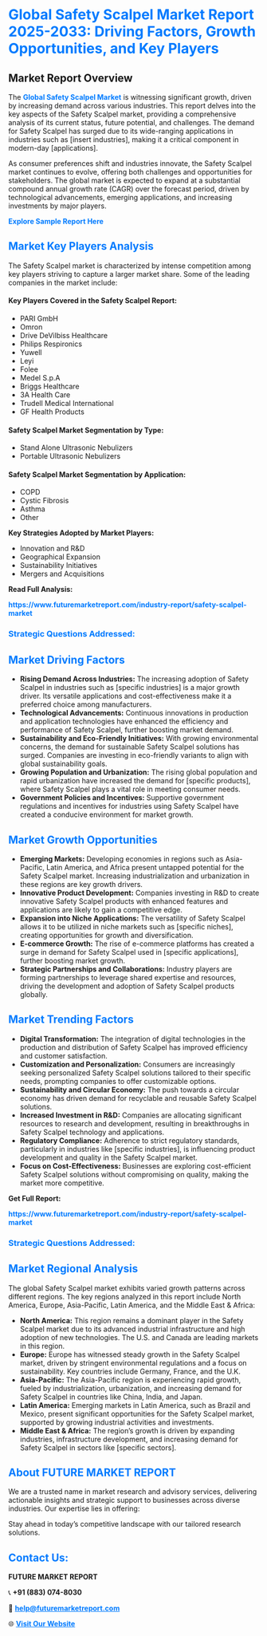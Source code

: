 <h1 style="color: #007BFF;">Global Safety Scalpel Market Report 2025-2033: Driving Factors, Growth Opportunities, and Key Players</h1>

<section id="overview">
<h2>Market Report Overview</h2>
<p>The <a href="https://www.futuremarketreport.com/industry-report/safety-scalpel-market" style="color: #007BFF; text-decoration: none;"><strong>Global Safety Scalpel Market</strong></a> is witnessing significant growth, driven by increasing demand across various industries. This report delves into the key aspects of the Safety Scalpel market, providing a comprehensive analysis of its current status, future potential, and challenges. The demand for Safety Scalpel has surged due to its wide-ranging applications in industries such as [insert industries], making it a critical component in modern-day [applications].</p>
<p>As consumer preferences shift and industries innovate, the Safety Scalpel market continues to evolve, offering both challenges and opportunities for stakeholders. The global market is expected to expand at a substantial compound annual growth rate (CAGR) over the forecast period, driven by technological advancements, emerging applications, and increasing investments by major players.</p>
</section>

<section id="overview">
<p><a href="https://www.futuremarketreport.com/request-sample/reportId=36161" style="color: #007BFF; text-decoration: none;"><strong>Explore Sample Report Here</strong></a></p>
</section>

<section id="key-players">
<h2 style="color: #007BFF;">Market Key Players Analysis</h2>
<p>The Safety Scalpel market is characterized by intense competition among key players striving to capture a larger market share. Some of the leading companies in the market include:</p>
<h4>Key Players Covered in the Safety Scalpel Report:</h4>
<ul><li>PARI GmbH</li><li>Omron</li><li>Drive DeVilbiss Healthcare</li><li>Philips Respironics</li><li>Yuwell</li><li>Leyi</li><li>Folee</li><li>Medel S.p.A</li><li>Briggs Healthcare</li><li>3A Health Care</li><li>Trudell Medical International</li><li>GF Health Products</li></ul>
<h4>Safety Scalpel Market Segmentation by Type:</h4>
<ul><li>Stand Alone Ultrasonic Nebulizers</li><li>Portable Ultrasonic Nebulizers</li></ul>

<h4>Safety Scalpel Market Segmentation by Application:</h4>
<ul><li>COPD</li><li>Cystic Fibrosis</li><li>Asthma</li><li>Other</li></ul>
<p><strong>Key Strategies Adopted by Market Players:</strong></p>
<ul>
<li>Innovation and R&D</li>
<li>Geographical Expansion</li>
<li>Sustainability Initiatives</li>
<li>Mergers and Acquisitions</li>
</ul>
</section>

<section>
<p><strong>Read Full Analysis: </strong></p><a href="https://www.futuremarketreport.com/industry-report/safety-scalpel-market" style="color: #007BFF; text-decoration: none;"><strong>https://www.futuremarketreport.com/industry-report/safety-scalpel-market</strong></a>
<h3 style="color: #007BFF;">Strategic Questions Addressed:</h3>
</section>

<section id="driving-factors">
<h2 style="color: #007BFF;">Market Driving Factors</h2>
<ul>
<li><strong>Rising Demand Across Industries:</strong> The increasing adoption of Safety Scalpel in industries such as [specific industries] is a major growth driver. Its versatile applications and cost-effectiveness make it a preferred choice among manufacturers.</li>
<li><strong>Technological Advancements:</strong> Continuous innovations in production and application technologies have enhanced the efficiency and performance of Safety Scalpel, further boosting market demand.</li>
<li><strong>Sustainability and Eco-Friendly Initiatives:</strong> With growing environmental concerns, the demand for sustainable Safety Scalpel solutions has surged. Companies are investing in eco-friendly variants to align with global sustainability goals.</li>
<li><strong>Growing Population and Urbanization:</strong> The rising global population and rapid urbanization have increased the demand for [specific products], where Safety Scalpel plays a vital role in meeting consumer needs.</li>
<li><strong>Government Policies and Incentives:</strong> Supportive government regulations and incentives for industries using Safety Scalpel have created a conducive environment for market growth.</li>
</ul>
</section>

<section id="growth-opportunities">
<h2 style="color: #007BFF;">Market Growth Opportunities</h2>
<ul>
<li><strong>Emerging Markets:</strong> Developing economies in regions such as Asia-Pacific, Latin America, and Africa present untapped potential for the Safety Scalpel market. Increasing industrialization and urbanization in these regions are key growth drivers.</li>
<li><strong>Innovative Product Development:</strong> Companies investing in R&D to create innovative Safety Scalpel products with enhanced features and applications are likely to gain a competitive edge.</li>
<li><strong>Expansion into Niche Applications:</strong> The versatility of Safety Scalpel allows it to be utilized in niche markets such as [specific niches], creating opportunities for growth and diversification.</li>
<li><strong>E-commerce Growth:</strong> The rise of e-commerce platforms has created a surge in demand for Safety Scalpel used in [specific applications], further boosting market growth.</li>
<li><strong>Strategic Partnerships and Collaborations:</strong> Industry players are forming partnerships to leverage shared expertise and resources, driving the development and adoption of Safety Scalpel products globally.</li>
</ul>
</section>

<section id="trending-factors">
<h2 style="color: #007BFF;">Market Trending Factors</h2>
<ul>
<li><strong>Digital Transformation:</strong> The integration of digital technologies in the production and distribution of Safety Scalpel has improved efficiency and customer satisfaction.</li>
<li><strong>Customization and Personalization:</strong> Consumers are increasingly seeking personalized Safety Scalpel solutions tailored to their specific needs, prompting companies to offer customizable options.</li>
<li><strong>Sustainability and Circular Economy:</strong> The push towards a circular economy has driven demand for recyclable and reusable Safety Scalpel solutions.</li>
<li><strong>Increased Investment in R&D:</strong> Companies are allocating significant resources to research and development, resulting in breakthroughs in Safety Scalpel technology and applications.</li>
<li><strong>Regulatory Compliance:</strong> Adherence to strict regulatory standards, particularly in industries like [specific industries], is influencing product development and quality in the Safety Scalpel market.</li>
<li><strong>Focus on Cost-Effectiveness:</strong> Businesses are exploring cost-efficient Safety Scalpel solutions without compromising on quality, making the market more competitive.</li>
</ul>
</section>

<section>
<p><strong>Get Full Report: </strong></p><a href="https://www.futuremarketreport.com/industry-report/safety-scalpel-market" style="color: #007BFF; text-decoration: none;"><strong>https://www.futuremarketreport.com/industry-report/safety-scalpel-market</strong></a>
<h3 style="color: #007BFF;">Strategic Questions Addressed:</h3>
</section>


<section id="regional-analysis">
<h2 style="color: #007BFF;">Market Regional Analysis</h2>
<p>The global Safety Scalpel market exhibits varied growth patterns across different regions. The key regions analyzed in this report include North America, Europe, Asia-Pacific, Latin America, and the Middle East & Africa:</p>
<ul>
<li><strong>North America:</strong> This region remains a dominant player in the Safety Scalpel market due to its advanced industrial infrastructure and high adoption of new technologies. The U.S. and Canada are leading markets in this region.</li>
<li><strong>Europe:</strong> Europe has witnessed steady growth in the Safety Scalpel market, driven by stringent environmental regulations and a focus on sustainability. Key countries include Germany, France, and the U.K.</li>
<li><strong>Asia-Pacific:</strong> The Asia-Pacific region is experiencing rapid growth, fueled by industrialization, urbanization, and increasing demand for Safety Scalpel in countries like China, India, and Japan.</li>
<li><strong>Latin America:</strong> Emerging markets in Latin America, such as Brazil and Mexico, present significant opportunities for the Safety Scalpel market, supported by growing industrial activities and investments.</li>
<li><strong>Middle East & Africa:</strong> The region’s growth is driven by expanding industries, infrastructure development, and increasing demand for Safety Scalpel in sectors like [specific sectors].</li>
</ul>
</section>

<footer>
<h2 style="color: #007BFF;">About FUTURE MARKET REPORT</h2>
<p>We are a trusted name in market research and advisory services, delivering actionable insights and strategic support to businesses across diverse industries. Our expertise lies in offering:</p>

<p>Stay ahead in today’s competitive landscape with our tailored research solutions.</p>

<h2 style="color: #007BFF;">Contact Us:</h2>
<p><strong>FUTURE MARKET REPORT</strong></p>
<p>📞 <strong>+91 (883) 074-8030</strong></p>
<p>📧 <strong><a href="mailto:help@futuremarketreport.com" style="color: #007BFF;">help@futuremarketreport.com</a></strong></p>
<p>🌐 <strong><a href="https://www.futuremarketreport.com/" style="color: #007BFF;">Visit Our Website</a></strong></p>
</footer>